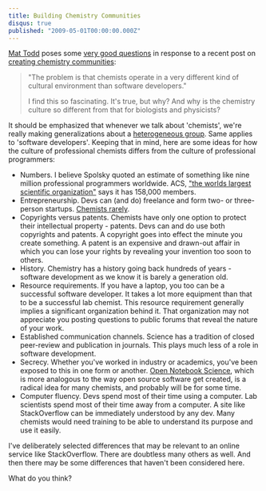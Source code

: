 ```yaml
---
title: Building Chemistry Communities
disqus: true
published: "2009-05-01T00:00:00.000Z"
---
```


[Mat Todd](http://groups.chem.usyd.edu.au/todd/) poses some [very good questions](/articles/2009/04/30/learning-from-stackoverflow-building-chemistry-communities#comment-1210) in response to a recent post on [creating chemistry communities](/articles/2009/04/30/learning-from-stackoverflow-building-chemistry-communities):

>"The problem is that chemists operate in a very different kind of cultural environment than software developers."
>
>I find this so fascinating. It's true, but why? And why is the chemistry culture so different from that for biologists and physicists?

It should be emphasized that whenever we talk about 'chemists', we're really making generalizations about a [heterogeneous group](/articles/2008/05/07/1908-and-all-that-the-long-tail-and-chemistry). Same applies to 'software developers'. Keeping that in mind, here are some ideas for how the culture of professional chemists differs from the culture of professional programmers:

-  Numbers. I believe Spolsky quoted an estimate of something like nine million professional programmers worldwide. ACS, ["the worlds largest scientific organization"](http://portal.acs.org/portal/acs/corg/content?_nfpb=true&_pageLabel=PP_ARTICLEMAIN&node_id=222&content_id=CTP_003319&use_sec=true&sec_url_var=region1&__uuid=efd2dba8-becd-4154-98f9-45d20ce14fbf) says it has 158,000 members.
-  Entrepreneurship. Devs can (and do) freelance and form two- or three-person startups. [Chemists rarely](/articles/2008/04/22/thinking-of-founding-a-science-startup-look-to-whats-getting-cheaper).
-  Copyrights versus patents. Chemists have only one option to protect their intellectual property - patents. Devs can and do use both copyrights and patents. A copyright goes into effect the minute you create something. A patent is an expensive and drawn-out affair in which you can lose your rights by revealing your invention too soon to others.
-  History. Chemistry has a history going back hundreds of years - software development as we know it is barely a generation old.
-  Resource requirements. If you have a laptop, you too can be a successful software developer. It takes a lot more equipment than that to be a successful lab chemist. This resource requirement generally implies a significant organization behind it. That organization may not appreciate you posting questions to public forums that reveal the nature of your work.
-  Established communication channels. Science has a tradition of closed peer-review and publication in journals. This plays much less of a role in software development.
-  Secrecy. Whether you've worked in industry or academics, you've been exposed to this in one form or another. [Open Notebook Science](http://en.wikipedia.org/wiki/Open_notebook_science), which is more analogous to the way open source software get created, is a radical idea for many chemists, and probably will be for some time.
-  Computer fluency. Devs spend most of their time using a computer. Lab scientists spend most of their time away from a computer. A site like StackOverflow can be immediately understood by any dev. Many chemists would need training to be able to understand its purpose and use it easily.

I've deliberately selected differences that may be relevant to an online service like StackOverflow. There are doubtless many others as well. And then there may be some differences that haven't been considered here.

What do you think?
